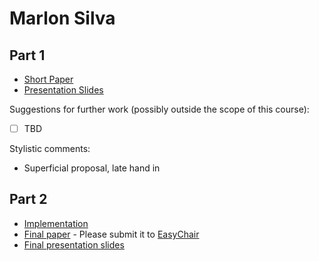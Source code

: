 # Marlon Silva

## Part 1

- [Short Paper](silva-proposal.pdf) <!-- You should rename these files-->
- [Presentation Slides](silva-presentation.pdf)

Suggestions for further work (possibly outside the scope of this course):

- [ ] TBD

Stylistic comments:

- Superficial proposal, late hand in

## Part 2

- [Implementation](#TBD)
- [Final paper](surname-paper.pdf) - Please submit it to [EasyChair](https://easychair.org/conferences/?conf=ap2021)
- [Final presentation slides](surname-final-presentation-slides.pdf)
